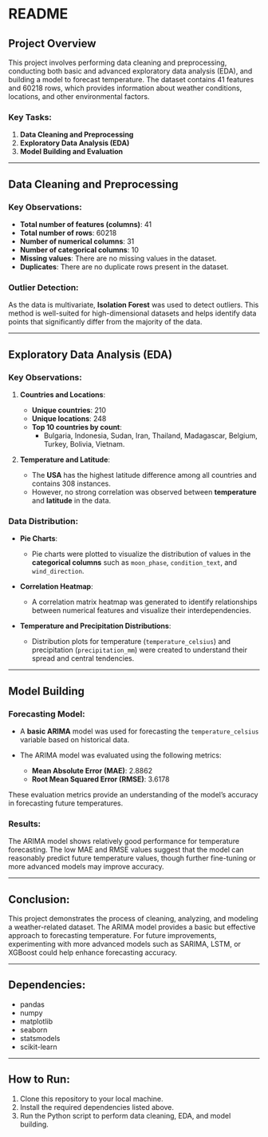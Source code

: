 # README

## Project Overview
This project involves performing data cleaning and preprocessing, conducting both basic and advanced exploratory data analysis (EDA), and building a model to forecast temperature. The dataset contains 41 features and 60218 rows, which provides information about weather conditions, locations, and other environmental factors. 

### Key Tasks:
1. **Data Cleaning and Preprocessing**
2. **Exploratory Data Analysis (EDA)**
3. **Model Building and Evaluation**

---

## Data Cleaning and Preprocessing

### Key Observations:
- **Total number of features (columns)**: 41
- **Total number of rows**: 60218 
- **Number of numerical columns**: 31
- **Number of categorical columns**: 10
- **Missing values**: There are no missing values in the dataset.
- **Duplicates**: There are no duplicate rows present in the dataset.

### Outlier Detection:
As the data is multivariate, **Isolation Forest** was used to detect outliers. This method is well-suited for high-dimensional datasets and helps identify data points that significantly differ from the majority of the data.

---

## Exploratory Data Analysis (EDA)

### Key Observations:
1. **Countries and Locations**:
   - **Unique countries**: 210
   - **Unique locations**: 248
   - **Top 10 countries by count**: 
     - Bulgaria, Indonesia, Sudan, Iran, Thailand, Madagascar, Belgium, Turkey, Bolivia, Vietnam.

2. **Temperature and Latitude**:
   - The **USA** has the highest latitude difference among all countries and contains 308 instances.
   - However, no strong correlation was observed between **temperature** and **latitude** in the data.

### Data Distribution:
- **Pie Charts**: 
  - Pie charts were plotted to visualize the distribution of values in the **categorical columns** such as `moon_phase`, `condition_text`, and `wind_direction`.

- **Correlation Heatmap**:
  - A correlation matrix heatmap was generated to identify relationships between numerical features and visualize their interdependencies.

- **Temperature and Precipitation Distributions**:
  - Distribution plots for temperature (`temperature_celsius`) and precipitation (`precipitation_mm`) were created to understand their spread and central tendencies.

---

## Model Building

### Forecasting Model:
- A **basic ARIMA** model was used for forecasting the `temperature_celsius` variable based on historical data.
- The ARIMA model was evaluated using the following metrics:

  - **Mean Absolute Error (MAE)**: 2.8862
  - **Root Mean Squared Error (RMSE)**: 3.6178

These evaluation metrics provide an understanding of the model’s accuracy in forecasting future temperatures.

### Results:
The ARIMA model shows relatively good performance for temperature forecasting. The low MAE and RMSE values suggest that the model can reasonably predict future temperature values, though further fine-tuning or more advanced models may improve accuracy.

---

## Conclusion:
This project demonstrates the process of cleaning, analyzing, and modeling a weather-related dataset. The ARIMA model provides a basic but effective approach to forecasting temperature. For future improvements, experimenting with more advanced models such as SARIMA, LSTM, or XGBoost could help enhance forecasting accuracy.

---

## Dependencies:
- pandas
- numpy
- matplotlib
- seaborn
- statsmodels
- scikit-learn

---

## How to Run:
1. Clone this repository to your local machine.
2. Install the required dependencies listed above.
3. Run the Python script to perform data cleaning, EDA, and model building.
